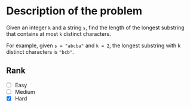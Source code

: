 # Description of the problem

Given an integer `k` and a string `s`, 
find the length of the longest substring that 
contains at most `k` distinct characters.

For example, given `s = "abcba"` and `k = 2`,
the longest substring with k distinct characters is `"bcb"`.

## Rank 

- [ ] Easy
- [ ] Medium
- [x] Hard